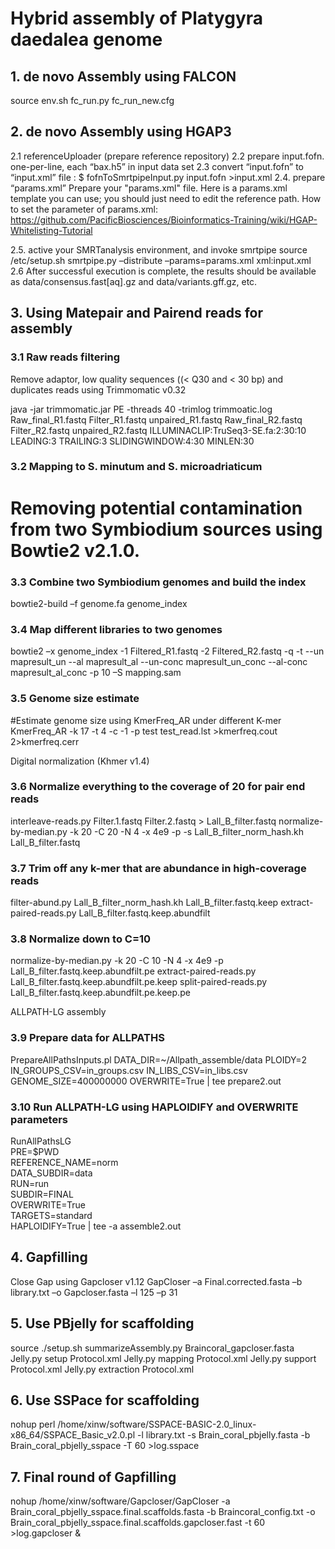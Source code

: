 # Hybrid assembly of Platygyra daedalea genome

## 1. de novo Assembly using FALCON

source env.sh
fc_run.py fc_run_new.cfg

## 2. de novo Assembly using HGAP3

2.1 referenceUploader (prepare reference repository)
2.2 prepare input.fofn. one-per-line, each “bax.h5” in input data set
2.3 convert “input.fofn” to “input.xml” file :
  $ fofnToSmrtpipeInput.py input.fofn >input.xml
2.4. prepare “params.xml” Prepare your "params.xml" file. Here is a params.xml template you can use; you should just need to edit the reference path.
How to set the parameter of params.xml:
https://github.com/PacificBiosciences/Bioinformatics-Training/wiki/HGAP-Whitelisting-Tutorial


2.5. active your SMRTanalysis environment, and invoke smrtpipe
source <SMRT Analysis>/etc/setup.sh
smrtpipe.py –distribute –params=params.xml xml:input.xml
2.6 After successful execution is complete, the results should be available as data/consensus.fast[aq].gz and data/variants.gff.gz, etc.

## 3. Using Matepair and Pairend reads for assembly

### 3.1 Raw reads filtering 
Remove adaptor, low quality sequences ((< Q30 and < 30 bp) and duplicates reads using Trimmomatic v0.32

java -jar trimmomatic.jar PE -threads 40  -trimlog trimmoatic.log  Raw_final_R1.fastq Filter_R1.fastq unpaired_R1.fastq Raw_final_R2.fastq Filter_R2.fastq unpaired_R2.fastq ILLUMINACLIP:TruSeq3-SE.fa:2:30:10 LEADING:3 TRAILING:3 SLIDINGWINDOW:4:30 MINLEN:30

### 3.2 Mapping to S. minutum and S. microadriaticum
# Removing potential contamination from two Symbiodium sources using Bowtie2 v2.1.0.

### 3.3 Combine two Symbiodium genomes and build the index
bowtie2-build –f genome.fa genome_index
### 3.4 Map different libraries to two genomes
bowtie2 –x genome_index -1 Filtered_R1.fastq -2 Filtered_R2.fastq -q -t --un mapresult_un --al mapresult_al --un-conc mapresult_un_conc --al-conc mapresult_al_conc -p 10 –S mapping.sam

### 3.5 Genome size estimate
#Estimate genome size using KmerFreq_AR under different K-mer
KmerFreq_AR -k 17 -t 4 -c -1 -p test test_read.lst >kmerfreq.cout 2>kmerfreq.cerr

Digital normalization (Khmer v1.4)
### 3.6 Normalize everything to the coverage of 20 for pair end reads
interleave-reads.py Filter.1.fastq Filter.2.fastq > Lall_B_filter.fastq
normalize-by-median.py -k 20 -C 20 -N 4 -x 4e9 -p -s Lall_B_filter_norm_hash.kh Lall_B_filter.fastq
### 3.7 Trim off any k-mer that are abundance in high-coverage reads
filter-abund.py Lall_B_filter_norm_hash.kh Lall_B_filter.fastq.keep
extract-paired-reads.py Lall_B_filter.fastq.keep.abundfilt
### 3.8 Normalize down to C=10
normalize-by-median.py -k 20 -C 10 -N 4 -x 4e9 -p Lall_B_filter.fastq.keep.abundfilt.pe
extract-paired-reads.py Lall_B_filter.fastq.keep.abundfilt.pe.keep
split-paired-reads.py Lall_B_filter.fastq.keep.abundfilt.pe.keep.pe

ALLPATH-LG assembly 
### 3.9 Prepare data for ALLPATHS
PrepareAllPathsInputs.pl DATA_DIR=~/Allpath_assemble/data PLOIDY=2 IN_GROUPS_CSV=in_groups.csv IN_LIBS_CSV=in_libs.csv GENOME_SIZE=400000000 OVERWRITE=True | tee prepare2.out
### 3.10 Run ALLPATH-LG using HAPLOIDIFY and OVERWRITE parameters
RunAllPathsLG \
 PRE=$PWD\
 REFERENCE_NAME=norm\
 DATA_SUBDIR=data\
 RUN=run\
 SUBDIR=FINAL\
 OVERWRITE=True\
 TARGETS=standard\
 HAPLOIDIFY=True  | tee -a assemble2.out

## 4. Gapfilling
Close Gap using Gapcloser v1.12
GapCloser –a Final.corrected.fasta –b library.txt –o Gapcloser.fasta –l 125 –p 31



## 5. Use PBjelly for scaffolding 

source ./setup.sh
summarizeAssembly.py Braincoral_gapcloser.fasta
Jelly.py setup Protocol.xml
Jelly.py mapping Protocol.xml
Jelly.py support Protocol.xml
Jelly.py extraction Protocol.xml

## 6. Use SSPace for scaffolding

nohup perl /home/xinw/software/SSPACE-BASIC-2.0_linux-x86_64/SSPACE_Basic_v2.0.pl -l library.txt  -s Brain_coral_pbjelly.fasta -b Brain_coral_pbjelly_sspace  -T 60 >log.sspace 

## 7. Final round of Gapfilling

nohup /home/xinw/software/Gapcloser/GapCloser  -a Brain_coral_pbjelly_sspace.final.scaffolds.fasta -b Braincoral_config.txt -o Brain_coral_pbjelly_sspace.final.scaffolds.gapcloser.fast -t 60 >log.gapcloser &




